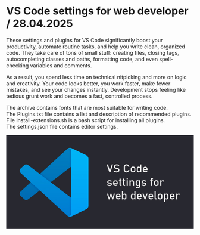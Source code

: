 # VS Code settings for web developer / 28.04.2025

These settings and plugins for VS Code significantly boost your productivity, automate routine tasks, and help you write clean, organized code. They take care of tons of small stuff: creating files, closing tags, 
autocompleting classes and paths, formatting code, and even spell-checking variables and comments.

As a result, you spend less time on technical nitpicking and more on logic and creativity. Your code looks better, you work faster, make fewer mistakes, and see your changes instantly. Development stops feeling like 
tedious grunt work and becomes a fast, controlled process.

The archive contains fonts that are most suitable for writing code.<br>
The Plugins.txt file contains a list and description of recommended plugins.<br>
File install-extensions.sh is a bash script for installing all plugins. <br>
The settings.json file contains editor settings.<br>




<img src="1.jpg" alt="banner">
